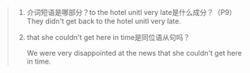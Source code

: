 > 1. 介词短语是哪部分？to the hotel unitl very late是什么成分？（P9）
>    They didn't get back to the hotel unitl very late.
>
> 2. that she couldn't get here in time是同位语从句吗？
>
>    We were very disappointed at the news that she couldn't get here in time.

